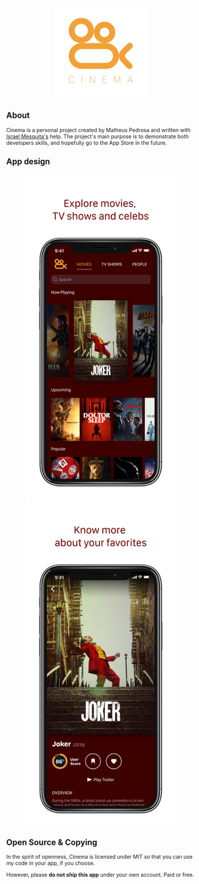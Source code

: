 <p align="center"><a href="https://github.com/matheusmpedrosa/Cinema-iOS/blob/master/images/cinema-logo-display.png"><img src="images/cinema-logo-display.png" width="250" /></a></p>

## About

Cinema is a personal project created by Matheus Pedrosa and written with [Israel Mesquita's](https://github.com/israelmesquita07) help. The project's main purpose is to demonstrate both developers skills, and hopefully go to the App Store in the future.

## App design

<p align="center"><a href="https://github.com/matheusmpedrosa/Cinema-iOS/blob/master/images/screenshot-1-display.png"><img src="images/screenshot-1-display.png" width="400" /></a><a href="https://github.com/matheusmpedrosa/Cinema-iOS/blob/master/images/screenshot-2-display.png"><img src="images/screenshot-2-display.png" width="400" /></a></p>

## Open Source & Copying

In the spirit of openness, Cinema is licensed under MIT so that you can use my code in your app, if you choose.

However, please **do not ship this app** under your own account. Paid or free.
